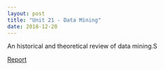 ```yaml
---
layout: post
title: "Unit 21 - Data Mining"
date: 2018-12-20
---
```


An historical and theoretical review of data mining.S

[Report](https://drive.proton.me/urls/86QVMAN8PC#FDFlpTaHayXs)